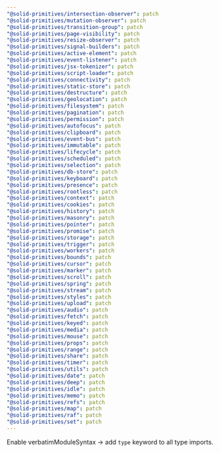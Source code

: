 ```yaml
---
"@solid-primitives/intersection-observer": patch
"@solid-primitives/mutation-observer": patch
"@solid-primitives/transition-group": patch
"@solid-primitives/page-visibility": patch
"@solid-primitives/resize-observer": patch
"@solid-primitives/signal-builders": patch
"@solid-primitives/active-element": patch
"@solid-primitives/event-listener": patch
"@solid-primitives/jsx-tokenizer": patch
"@solid-primitives/script-loader": patch
"@solid-primitives/connectivity": patch
"@solid-primitives/static-store": patch
"@solid-primitives/destructure": patch
"@solid-primitives/geolocation": patch
"@solid-primitives/filesystem": patch
"@solid-primitives/pagination": patch
"@solid-primitives/permission": patch
"@solid-primitives/autofocus": patch
"@solid-primitives/clipboard": patch
"@solid-primitives/event-bus": patch
"@solid-primitives/immutable": patch
"@solid-primitives/lifecycle": patch
"@solid-primitives/scheduled": patch
"@solid-primitives/selection": patch
"@solid-primitives/db-store": patch
"@solid-primitives/keyboard": patch
"@solid-primitives/presence": patch
"@solid-primitives/rootless": patch
"@solid-primitives/context": patch
"@solid-primitives/cookies": patch
"@solid-primitives/history": patch
"@solid-primitives/masonry": patch
"@solid-primitives/pointer": patch
"@solid-primitives/promise": patch
"@solid-primitives/storage": patch
"@solid-primitives/trigger": patch
"@solid-primitives/workers": patch
"@solid-primitives/bounds": patch
"@solid-primitives/cursor": patch
"@solid-primitives/marker": patch
"@solid-primitives/scroll": patch
"@solid-primitives/spring": patch
"@solid-primitives/stream": patch
"@solid-primitives/styles": patch
"@solid-primitives/upload": patch
"@solid-primitives/audio": patch
"@solid-primitives/fetch": patch
"@solid-primitives/keyed": patch
"@solid-primitives/media": patch
"@solid-primitives/mouse": patch
"@solid-primitives/props": patch
"@solid-primitives/range": patch
"@solid-primitives/share": patch
"@solid-primitives/timer": patch
"@solid-primitives/utils": patch
"@solid-primitives/date": patch
"@solid-primitives/deep": patch
"@solid-primitives/idle": patch
"@solid-primitives/memo": patch
"@solid-primitives/refs": patch
"@solid-primitives/map": patch
"@solid-primitives/raf": patch
"@solid-primitives/set": patch
---
```


Enable verbatimModuleSyntax -> add `type` keyword to all type imports.
